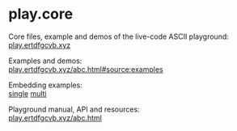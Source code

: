 # play.core

Core files, example and demos of the live-code ASCII playground:  
[play.ertdfgcvb.xyz](https://play.ertdfgcvb.xyz)

Examples and demos:  
[play.ertdfgcvb.xyz/abc.html#source:examples](https://play.ertdfgcvb.xyz/abc.html#source:examples)

Embedding examples:  
[single](https://play.ertdfgcvb.xyz/tests/single.html)
[multi](https://play.ertdfgcvb.xyz/tests/multi.html)

Playground manual, API and resources:  
[play.ertdfgcvb.xyz/abc.html](https://play.ertdfgcvb.xyz/abc.html)
